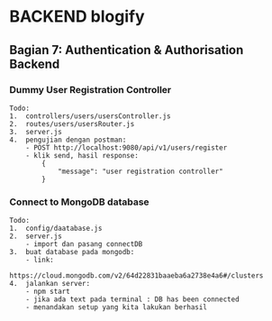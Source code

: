 # BACKEND blogify

## Bagian 7: Authentication & Authorisation Backend

### Dummy User Registration Controller

    Todo:
    1.  controllers/users/usersController.js
    2.  routes/users/usersRouter.js
    3.  server.js
    4.  pengujian dengan postman:
        - POST http://localhost:9080/api/v1/users/register
        - klik send, hasil response:
            {
                "message": "user registration controller"
            }

### Connect to MongoDB database

    Todo:
    1.  config/daatabase.js
    2.  server.js
        - import dan pasang connectDB
    3.  buat database pada mongodb:
        - link:
            https://cloud.mongodb.com/v2/64d22831baaeba6a2738e4a6#/clusters
    4.  jalankan server:
        - npm start
        - jika ada text pada terminal : DB has been connected
        - menandakan setup yang kita lakukan berhasil

